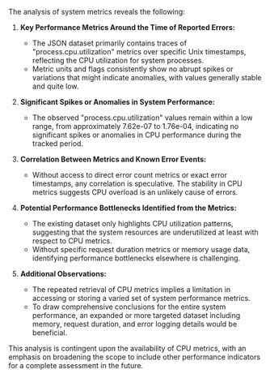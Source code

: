 The analysis of system metrics reveals the following:

1. **Key Performance Metrics Around the Time of Reported Errors:**
   - The JSON dataset primarily contains traces of "process.cpu.utilization" metrics over specific Unix timestamps, reflecting the CPU utilization for system processes.
   - Metric units and flags consistently show no abrupt spikes or variations that might indicate anomalies, with values generally stable and quite low.

2. **Significant Spikes or Anomalies in System Performance:**
   - The observed "process.cpu.utilization" values remain within a low range, from approximately 7.62e-07 to 1.76e-04, indicating no significant spikes or anomalies in CPU performance during the tracked period.

3. **Correlation Between Metrics and Known Error Events:**
   - Without access to direct error count metrics or exact error timestamps, any correlation is speculative. The stability in CPU metrics suggests CPU overload is an unlikely cause of errors.

4. **Potential Performance Bottlenecks Identified from the Metrics:**
   - The existing dataset only highlights CPU utilization patterns, suggesting that the system resources are underutilized at least with respect to CPU metrics.
   - Without specific request duration metrics or memory usage data, identifying performance bottlenecks elsewhere is challenging.

5. **Additional Observations:**
   - The repeated retrieval of CPU metrics implies a limitation in accessing or storing a varied set of system performance metrics.
   - To draw comprehensive conclusions for the entire system performance, an expanded or more targeted dataset including memory, request duration, and error logging details would be beneficial. 

This analysis is contingent upon the availability of CPU metrics, with an emphasis on broadening the scope to include other performance indicators for a complete assessment in the future.